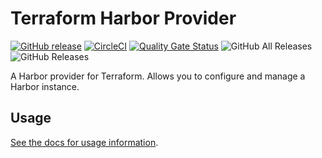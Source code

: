# Terraform Harbor Provider
[![GitHub release](https://img.shields.io/github/release/BESTSELLER/terraform-provider-harbor.svg)](https://github.com/BESTSELLER/terraform-provider-harbor/releases/)
[![CircleCI](https://circleci.com/gh/BESTSELLER/terraform-provider-harbor.svg?style=svg)](https://circleci.com/gh/BESTSELLER/terraform-provider-harbor)
[![Quality Gate Status](https://sonarcloud.io/api/project_badges/measure?project=BESTSELLER_terraform-provider-harbor&metric=alert_status)](https://sonarcloud.io/dashboard?id=BESTSELLER_terraform-provider-harbor)
![GitHub All Releases](https://img.shields.io/github/downloads/bestseller/terraform-provider-harbor/total)
![GitHub Releases](https://img.shields.io/github/downloads/BESTSELLER/terraform-provider-harbor/latest/total)

A Harbor provider for Terraform. Allows you to configure and manage a Harbor instance.

## Usage
[See the docs for usage information](./docs).